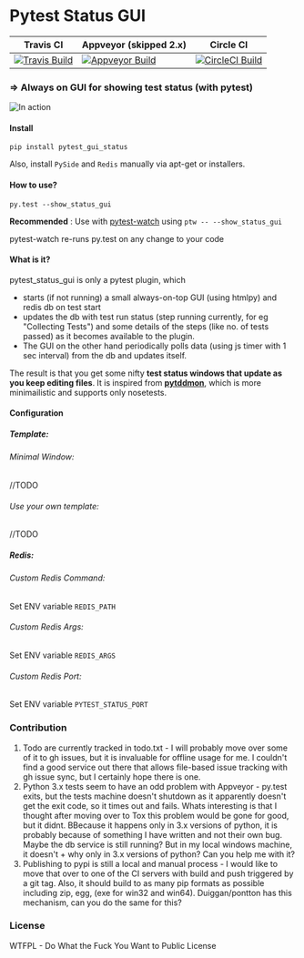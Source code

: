 Pytest Status GUI
==================

| Travis CI     | Appveyor (skipped 2.x)      | Circle CI |
| ------------- | ------------- | --------- |
|  [![Travis Build][Travis_SVG_Link]][Travis_Project_Page] | [![Appveyor Build][Appveyor_SVG_Link]][Appveyor_Project_Page] | [![CircleCI Build][CircleCI_SVG_Link]][CircleCI_Project_Page] |

### => Always on GUI for showing test status (with pytest) 

![In action][demo_gif_link]

#### Install
 `pip install pytest_gui_status`

 Also, install `PySide` and `Redis` manually via apt-get or installers.

#### How to use?
`py.test --show_status_gui`

**Recommended** : Use with [pytest-watch][ptw_gh_link] using `ptw -- --show_status_gui`

pytest-watch re-runs py.test on any change to your code

#### What is it?

pytest_status_gui is only a pytest plugin, which 

- starts (if not running) a small always-on-top GUI (using htmlpy) and redis db on test start
- updates the db with test run status (step running currently, for eg "Collecting Tests") and some details of the steps (like no. of tests passed) as it becomes available to the plugin.
- The GUI on the other hand periodically polls data (using js timer with 1 sec interval) from the db and updates itself.

The result is that you get some nifty **test status windows that update as you keep editing files**. It is inspired from **[pytddmon][pytddmon_video_link]**, which is more minimailistic and supports only nosetests.


[Travis_SVG_Link]: https://travis-ci.org/bendtherules/pytest_gui_status.svg?branch=master
[Appveyor_SVG_Link]:https://ci.appveyor.com/api/projects/status/8u7nu85k3dkhydk4?svg=true
[CircleCI_SVG_Link]:https://circleci.com/gh/bendtherules/pytest_gui_status.svg?style=svg

[Appveyor_Project_Page]:https://ci.appveyor.com/project/bendtherules/pytest-gui-status
[CircleCI_Project_Page]:https://circleci.com/gh/bendtherules/pytest_gui_status
[Travis_Project_Page]: https://travis-ci.org/bendtherules/pytest_gui_status

[ptw_gh_link]: https://github.com/joeyespo/pytest-watch
[demo_gif_link]:http://i.imgur.com/96X8AcP.gif
[pytddmon_video_link]:http://pytddmon.org/?page_id=33

#### Configuration

##### Template:
###### Minimal Window:

//TODO

###### Use your own template:

//TODO

##### Redis:
###### Custom Redis Command:
Set ENV variable `REDIS_PATH`

###### Custom Redis Args:
Set ENV variable `REDIS_ARGS`


###### Custom Redis Port:
Set ENV variable `PYTEST_STATUS_PORT`



### Contribution

1. Todo are currently tracked in todo.txt - I will probably move over some of it to gh issues, but it is invaluable for offline usage for me. I couldn't find a good service out there that allows file-based issue tracking with gh issue sync, but I certainly hope there is one.
2. Python 3.x tests seem to have an odd problem with Appveyor - py.test exits, but the tests machine doesn't shutdown as it apparently doesn't get the exit code, so it times out and fails. Whats interesting is that I thought after moving over to Tox this problem would be gone for good, but it didnt. BBecause it happens only in 3.x versions of python, it is probably because of something I have written and not their own bug. Maybe the db service is still running? But in my local windows machine, it doesn't + why only in 3.x versions of python? Can you help me with it?
3. Publishing to pypi is still a local and manual process - I would like to move that over to one of the CI servers with build and push triggered by a git tag. Also, it should build to as many pip formats as possible including zip, egg, (exe for win32 and win64). Duiggan/pontton has this mechanism, can you do the same for this?


### License

WTFPL - Do What the Fuck You Want to Public License
